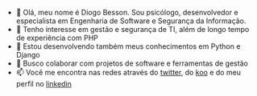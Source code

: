- 👋 Olá, meu nome é Diogo Besson. Sou psicólogo, desenvolvedor e especialista em Engenharia de Software e Segurança da Informação.
- 👀 Tenho interesse em gestão e segurança de TI, além de longo tempo de experiência com PHP
- 🌱 Estou desenvolvendo também meus conhecimentos em Python e Django
- 💞️ Busco colaborar com projetos de software e ferramentas de gestão
- 📫 Você me encontra nas redes através do [twitter](https://twitter.com/diogobesson), do [koo](https://www.kooapp.com/profile/diogobesson) e do meu perfil no [linkedin](https://www.linkedin.com/in/diogogbfernandes/)

<!---
diogocamarasbc/diogocamarasbc is a ✨ special ✨ repository because its `README.md` (this file) appears on your GitHub profile.
You can click the Preview link to take a look at your changes.
--->
